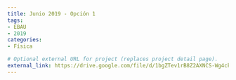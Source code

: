 ```yaml
---
title: Junio 2019 - Opción 1
tags:
- EBAU
- 2019
categories:
- Física

# Optional external URL for project (replaces project detail page).
external_link: https://drive.google.com/file/d/1bgZTev1rB8Z2AXNCS-Wg4ckn5PwtgLT4/view
---
```

